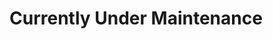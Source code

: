 # Currently Under Maintenance

<!-- # Cogs

::: tip
`<Required Argument> [Optional Argument] (Valid Options)`
:::

## Utility

#### Command Argument Specifications And Examples

| Argument    | Example                                                                                                               |
| ----------- | --------------------------------------------------------------------------------------------------------------------- |
| MEMBER      | A discord member mention, username and discriminator or id:<br>@Discord User / Discord User#0001 / 123456789123456789 |
| ROLE        | A discord role mention, name or id:<br>@Moderators / Moderators / 672258502307086337                                  |
| TIME        | Custom time:<br>10m                                                                                                   |
| COLOUR      | Colour code:<br>#&lt;HEX&gt; / 0x&lt;HEX&gt; / 0x#&lt;HEX&gt;                                                         |
| COMMAND     | AuxBot command name or alias:<br>addrole / ar                                                                         |
| PLUGIN      | AuxBot plugin:<br>welcome                                                                                             |
| EMOJI       | Emoji:<br>:wave:                                                                                                      |
| WEBSITE URL | Text:<br>auxbot.xyz                                                                                                   |
| QUERY       | Text:<br>My query                                                                                                     |

#### !a help

> Returns help for commands and plugins.

:::: code-group
::: code-group-item Usage

```:no-line-numbers
!a help [entity]
```

:::
::: code-group-item Aliases

```:no-line-numbers
None
```

:::
::: code-group-item Permissions

```:no-line-numbers
None
```

:::
::: code-group-item Channel Requirements

```:no-line-numbers
None
```

:::
::: code-group-item Cooldown

```:no-line-numbers
None
```

:::
::::

#### !a ping

> Returns the ping of AuxBot.

:::: code-group
::: code-group-item Usage

```:no-line-numbers
!a ping
```

:::
::: code-group-item Aliases

```:no-line-numbers
None
```

:::
::: code-group-item Permissions

```:no-line-numbers
None
```

:::
::: code-group-item Channel Requirements

```:no-line-numbers
None
```

:::
::: code-group-item Cooldown

```:no-line-numbers
1 every 2 seconds per user.
```

:::
::::

#### !a commandstats

> Returns command statistics for the server.

:::: code-group
::: code-group-item Usage

```
!a commandstats
```

:::
::: code-group-item Aliases

```
cs
command_stats
command-stats
```

:::
::: code-group-item Permissions

```
None
```

:::
::: code-group-item Channel Requirements

```
None
```

:::
::: code-group-item Cooldown

```
1 every 2 seconds per server.
```

:::
::::

#### !a uptime

> Returns the amount of time the bot has been on for.

:::: code-group
::: code-group-item Usage

```
!a uptime
```

:::
::: code-group-item Aliases

```
None
```

:::
::: code-group-item Permissions

```
None
```

:::
::: code-group-item Channel Requirements

```
None
```

:::
::: code-group-item Cooldown

```
None
```

:::
::::

#### !a invite

> Returns AuxBot invite links.

:::: code-group
::: code-group-item Usage

```
!a invite
```

:::
::: code-group-item Aliases

```
None
```

:::
::: code-group-item Permissions

```
None
```

:::
::: code-group-item Channel Requirements

```
None
```

:::
::: code-group-item Cooldown

```
None
```

:::
::::

#### !a support

> Returns a link to AuxBot's support server.

:::: code-group
::: code-group-item Usage

```
!a support
```

:::
::: code-group-item Aliases

```
None
```

:::
::: code-group-item Permissions

```
None
```

:::
::: code-group-item Channel Requirements

```
None
```

:::
::: code-group-item Cooldown

```
None
```

:::
::::

#### !a documentation

> Returns a link to AuxBot docs.

:::: code-group
::: code-group-item Usage

```
!a documentation
```

:::
::: code-group-item Aliases

```
None
```

:::
::: code-group-item Permissions

```
None
```

:::
::: code-group-item Channel Requirements

```
None
```

:::
::: code-group-item Cooldown

```
None
```

:::
::::

#### !a website

> Returns a link to AuxBot's website.

:::: code-group
::: code-group-item Usage

```
!a website
```

:::
::: code-group-item Aliases

```
None
```

:::
::: code-group-item Permissions

```
None
```

:::
::: code-group-item Channel Requirements

```
None
```

:::
::: code-group-item Cooldown

```
None
```

:::
::::

#### !a vote

> Takes you AuxBot's top.gg vote page.

:::: code-group
::: code-group-item Usage

```
!a vote
```

:::
::: code-group-item Aliases

```
None
```

:::
::: code-group-item Permissions

```
None
```

:::
::: code-group-item Channel Requirements

```
None
```

:::
::: code-group-item Cooldown

```
None
```

:::
:::: -->
